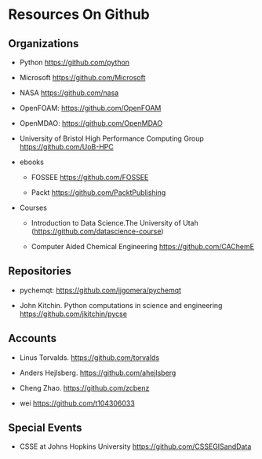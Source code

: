 # Resources On Github

## Organizations

* Python https://github.com/python

* Microsoft https://github.com/Microsoft

* NASA https://github.com/nasa

* OpenFOAM: https://github.com/OpenFOAM

* OpenMDAO:  https://github.com/OpenMDAO

* University of Bristol High Performance Computing Group https://github.com/UoB-HPC

* ebooks

   * FOSSEE https://github.com/FOSSEE

   * Packt https://github.com/PacktPublishing

* Courses 

  * Introduction to Data Science.The University of Utah (https://github.com/datascience-course)

  * Computer Aided Chemical Engineering https://github.com/CAChemE

## Repositories

* pychemqt: https://github.com/jjgomera/pychemqt

* John Kitchin. Python computations in science and engineering  https://github.com/jkitchin/pycse

## Accounts

* Linus Torvalds. https://github.com/torvalds

* Anders Hejlsberg. https://github.com/ahejlsberg

* Cheng Zhao. https://github.com/zcbenz

* wei https://github.com/t104306033

## Special Events

* CSSE at Johns Hopkins University https://github.com/CSSEGISandData
